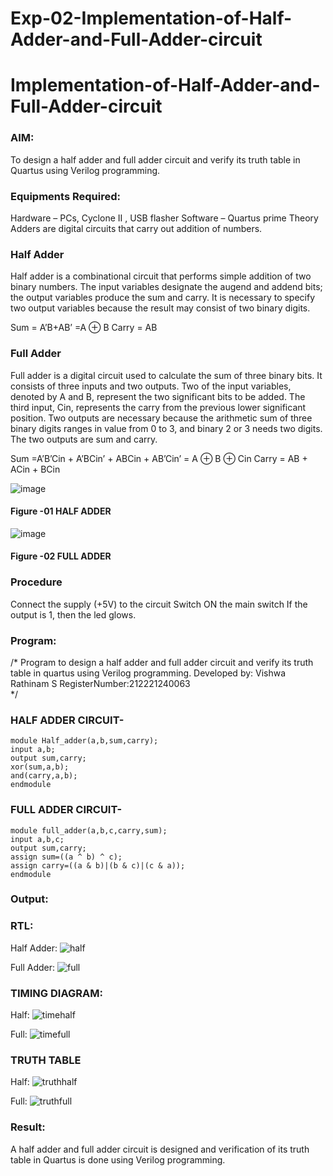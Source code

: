 # Exp-02-Implementation-of-Half-Adder-and-Full-Adder-circuit

# Implementation-of-Half-Adder-and-Full-Adder-circuit
### AIM:
To design a half adder and full adder circuit and verify its truth table in Quartus using Verilog programming.

### Equipments Required:
Hardware – PCs, Cyclone II , USB flasher
Software – Quartus prime
Theory
Adders are digital circuits that carry out addition of numbers.

### Half Adder
Half adder is a combinational circuit that performs simple addition of two binary numbers. The input variables designate the augend and addend bits; the output variables produce the sum and carry. It is necessary to specify two output variables because the result may consist of two binary digits.

Sum = A’B+AB’ =A ⊕ B Carry = AB

### Full Adder
Full adder is a digital circuit used to calculate the sum of three binary bits. It consists of three inputs and two outputs. Two of the input variables, denoted by A and B, represent the two significant bits to be added. The third input, Cin, represents the carry from the previous lower significant position. Two outputs are necessary because the arithmetic sum of three binary digits ranges in value from 0 to 3, and binary 2 or 3 needs two digits. The two outputs are sum and carry.

Sum =A’B’Cin + A’BCin’ + ABCin + AB’Cin’ = A ⊕ B ⊕ Cin Carry = AB + ACin + BCin

 ![image](https://user-images.githubusercontent.com/36288975/163552156-a13e5a56-c638-4110-97d9-8896907c8d25.png)

#### Figure -01 HALF ADDER 


![image](https://user-images.githubusercontent.com/36288975/163552057-b3547877-6d07-45b4-b7e0-bcfebfad9e1d.png)

#### Figure -02 FULL ADDER 

### Procedure

Connect the supply (+5V) to the circuit
Switch ON the main switch
If the output is 1, then the led glows.
### Program:
/*
Program to design a half adder and full adder circuit and verify its truth table in quartus using Verilog programming.
Developed by: Vishwa Rathinam S
RegisterNumber:212221240063  
*/
### HALF ADDER CIRCUIT-
```
module Half_adder(a,b,sum,carry);
input a,b;
output sum,carry;
xor(sum,a,b);
and(carry,a,b);
endmodule
```

### FULL ADDER CIRCUIT-
```
module full_adder(a,b,c,carry,sum);
input a,b,c;
output sum,carry;
assign sum=((a ^ b) ^ c);
assign carry=((a & b)|(b & c)|(c & a));
endmodule
```

### Output:
### RTL:
Half Adder:
![half](https://user-images.githubusercontent.com/95266350/231660527-24a78aa7-dd7d-44e8-a4bd-d54fa6eff3f7.jpg)

Full Adder:
![full](https://user-images.githubusercontent.com/95266350/231660546-a916b1d5-e04e-4cb4-8671-5eaa08373aa1.jpg)

### TIMING DIAGRAM:
Half:
![timehalf](https://user-images.githubusercontent.com/95266350/231660558-bab8c1a8-8ba3-49d4-8022-f3c3505aed60.jpg)

Full:
![timefull](https://user-images.githubusercontent.com/95266350/231660570-7fd090ec-3666-4f76-b50f-2ad08bda8195.jpg)

### TRUTH TABLE 
Half:
![truthhalf](https://user-images.githubusercontent.com/95266350/231660584-f9ae4970-eeb4-4f05-a40c-98dae3984bc2.jpg)

Full:
![truthfull](https://user-images.githubusercontent.com/95266350/231660596-3c633434-8e8b-4ea0-b89c-57f340980eb1.jpg)

### Result:
A half adder and full adder circuit is designed and verification of its truth table in Quartus is done using Verilog programming.
